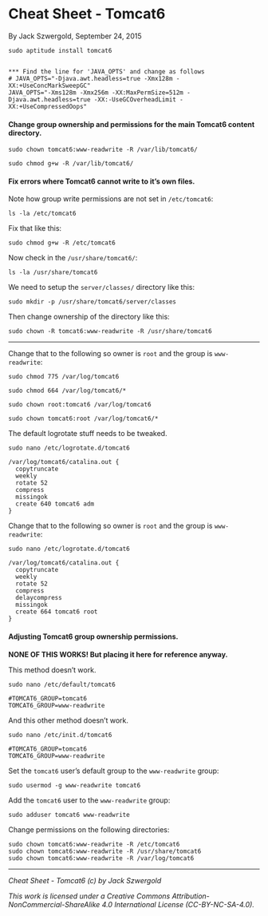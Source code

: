 # Cheat Sheet - Tomcat6

By Jack Szwergold, September 24, 2015

    sudo aptitude install tomcat6


	*** Find the line for 'JAVA_OPTS' and change as follows
	# JAVA_OPTS="-Djava.awt.headless=true -Xmx128m -XX:+UseConcMarkSweepGC"
	JAVA_OPTS="-Xms128m -Xmx256m -XX:MaxPermSize=512m -Djava.awt.headless=true -XX:-UseGCOverheadLimit -XX:+UseCompressedOops"

#### Change group ownership and permissions for the main Tomcat6 content directory.

	sudo chown tomcat6:www-readwrite -R /var/lib/tomcat6/
	
	sudo chmod g+w -R /var/lib/tomcat6/

#### Fix errors where Tomcat6 cannot write to it’s own files.

Note how group write permissions are not set in `/etc/tomcat6`:

    ls -la /etc/tomcat6

Fix that like this:

    sudo chmod g+w -R /etc/tomcat6

Now check in the `/usr/share/tomcat6/`:

    ls -la /usr/share/tomcat6

We need to setup the `server/classes/` directory like this:

    sudo mkdir -p /usr/share/tomcat6/server/classes

Then change ownership of the directory like this:

    sudo chown -R tomcat6:www-readwrite -R /usr/share/tomcat6

***

Change that to the following so owner is `root` and the group is `www-readwrite`:

	sudo chmod 775 /var/log/tomcat6
	
	sudo chmod 664 /var/log/tomcat6/*
	
	sudo chown root:tomcat6 /var/log/tomcat6
	
	sudo chown tomcat6:root /var/log/tomcat6/*

The default logrotate stuff needs to be tweaked.

    sudo nano /etc/logrotate.d/tomcat6

	/var/log/tomcat6/catalina.out {
	  copytruncate
	  weekly
	  rotate 52
	  compress
	  missingok
	  create 640 tomcat6 adm
	}

Change that to the following so owner is `root` and the group is `www-readwrite`:

	sudo nano /etc/logrotate.d/tomcat6
	
	/var/log/tomcat6/catalina.out {
	  copytruncate
	  weekly
	  rotate 52
	  compress
	  delaycompress
	  missingok
	  create 664 tomcat6 root
	}


#### Adjusting Tomcat6 group ownership permissions.

**NONE OF THIS WORKS! But placing it here for reference anyway.**

This method doesn’t work.

    sudo nano /etc/default/tomcat6

	#TOMCAT6_GROUP=tomcat6
	TOMCAT6_GROUP=www-readwrite

And this other method doesn’t work.

    sudo nano /etc/init.d/tomcat6

	#TOMCAT6_GROUP=tomcat6
	TOMCAT6_GROUP=www-readwrite

Set the `tomcat6` user’s default group to the `www-readwrite` group:

	sudo usermod -g www-readwrite tomcat6

Add the `tomcat6` user to the `www-readwrite` group:

    sudo adduser tomcat6 www-readwrite

Change permissions on the following directories:

	sudo chown tomcat6:www-readwrite -R /etc/tomcat6
	sudo chown tomcat6:www-readwrite -R /usr/share/tomcat6
	sudo chown tomcat6:www-readwrite -R /var/log/tomcat6

***

*Cheat Sheet - Tomcat6 (c) by Jack Szwergold*

*This work is licensed under a Creative Commons Attribution-NonCommercial-ShareAlike 4.0 International License (CC-BY-NC-SA-4.0).*

